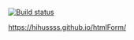 [![Build status](https://ci.appveyor.com/api/projects/status/2i7xrrflooscklhr?svg=true)](https://ci.appveyor.com/project/hihussss/htmlform)


https://hihussss.github.io/htmlForm/